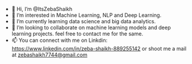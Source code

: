- 👋 Hi, I’m @ItsZebaShaikh
- 👀 I’m interested in Machine Learning, NLP and Deep Learning.
- 🌱 I’m currently learning data science and big data analytics.
- 💞️ I’m looking to collaborate on machine learning models and deep learning projects. feel free to contact me for the same.
- 📫 You can connect with me on Linkdin: https://www.linkedin.com/in/zeba-shaikh-889255142 or shoot me a mail at zebashaikh7744@gmail.com

<!---
ItsZebaShaikh/ItsZebaShaikh is a ✨ special ✨ repository because its `README.md` (this file) appears on your GitHub profile.
You can click the Preview link to take a look at your changes.
--->
